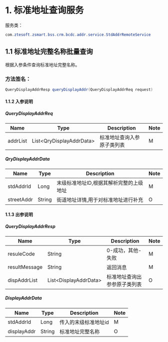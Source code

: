 # 1. 标准地址查询服务
服务类：
```java
com.ztesoft.zsmart.bss.crm.bcdc.addr.service.StdAddrRemoteService
```
## 1.1 标准地址完整名称批量查询
根据入参条件查询标准地址完整名称。
### 方法签名：
```java
QueryDisplayAddrResp queryDisplayAddr(QueryDisplayAddrReq request)
```
#### 1.1.2 入参说明
##### QueryDisplayAddrReq 
| Name | Type | Description | Note |
| ---- | ---- | ----------- | ---- |
| addrList| List\<QryDisplayAddrData\>| 标准地址查询入参原子类列表 | M |
##### QryDisplayAddrData
| Name | Type | Description | Note |
| ---- | ---- | ----------- | ---- |
| stdAddrId| Long | 末级标准地址ID,根据其解析完整的上级地址 | M |
| streetAddr| String| 街道地址详情,用于对标准地址进行补充 | O |


#### 1.1.3 出参说明
##### QueryDisplayAddrResp 
| Name | Type | Description | Note |
| ---- | ---- | ----------- | ---- |
| resuleCode | String | 0-成功，其他-失败 | M |
| resultMessage | String | 返回消息 | M |
| dispAddrList| List\<DisplayAddrData\>| 标准地址查询出参参原子类列表 | O |
##### DisplayAddrData
| Name | Type | Description | Note |
| ---- | ---- | ----------- | ---- |
| stdAddrId| Long | 传入的末级标准地址id | M |
| displayAddr | String | 标准地址完整名称 | O |